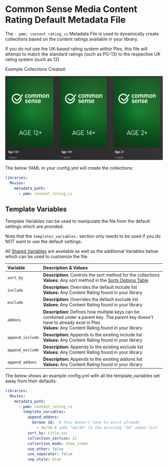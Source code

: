 # Common Sense Media Content Rating Default Metadata File

The `- pmm: content_rating_cs` Metadata File is used to dynamically create collections based on the content ratings available in your library.

If you do not use the UK-based rating system within Plex, this file will attempt to match the standard ratings (such as PG-13) to the respective UK rating system (such as 12)

Example Collections Created:

![](../images/content_rating_cs.png)

The below YAML in your config.yml will create the collections:
```yaml
libraries:
  Movies:
    metadata_path:
      - pmm: content_rating_cs
```


## Template Variables
Template Variables can be used to manipulate the file from the default settings which are provided. 

Note that the `templates_variables:` section only needs to be used if you do NOT want to use the default settings.

All [Shared Variables](../variables) are available as well as the additional Variables below which can be used to customize the file.

| Variable         | Description & Values                                                                                                                                                                        |
|:-----------------|:--------------------------------------------------------------------------------------------------------------------------------------------------------------------------------------------|
| `sort_by`        | **Description:** Controls the sort method for the collections<br>**Values:** Any sort method in the [Sorts Options Table](#sort-options)                                                    |
| `include`        | **Description:** Overrides the default include list<br>**Values:** Any Content Rating found in your library                                                                                 |
| `exclude`        | **Description:** Overrides the default exclude list<br>**Values:** Any Content Rating found in your library                                                                                 |
| `addons`         | **Description:** Defines how multiple keys can be combined under a parent key. The parent key doesn't have to already exist in Plex<br>**Values:** Any Content Rating found in your library |
| `append_include` | **Description:** Appends to the existing include list<br>**Values:** Any Content Rating found in your library                                                                               |
| `append_exclude` | **Description:** Appends to the existing exclude list<br>**Values:** Any Content Rating found in your library                                                                               |
| `append_addons`  | **Description:** Appends to the existing addons list<br>**Values:** Any Content Rating found in your library                                                                                |

The below shows an example config.yml with all the template_variables set away from their defaults:

```yaml
libraries:
  Movies:
    metadata_path:
      - pmm: content_rating_cs
        template_variables: 
          append_addons:
            German 18:  # this doesn't have to exist already
              - de/18 # adds "de/18" to the existing "18" addon list
          sort_by: title.asc
          collection_section: 21
          collection_mode: show_items
          use_other: false
          use_separator: false
          sep_style: blue
```
